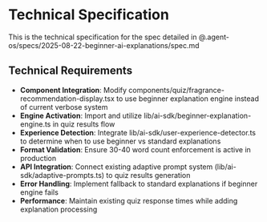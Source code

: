 # Technical Specification

This is the technical specification for the spec detailed in @.agent-os/specs/2025-08-22-beginner-ai-explanations/spec.md

## Technical Requirements

- **Component Integration**: Modify components/quiz/fragrance-recommendation-display.tsx to use beginner explanation engine instead of current verbose system
- **Engine Activation**: Import and utilize lib/ai-sdk/beginner-explanation-engine.ts in quiz results flow
- **Experience Detection**: Integrate lib/ai-sdk/user-experience-detector.ts to determine when to use beginner vs standard explanations
- **Format Validation**: Ensure 30-40 word count enforcement is active in production
- **API Integration**: Connect existing adaptive prompt system (lib/ai-sdk/adaptive-prompts.ts) to quiz results generation
- **Error Handling**: Implement fallback to standard explanations if beginner engine fails
- **Performance**: Maintain existing quiz response times while adding explanation processing